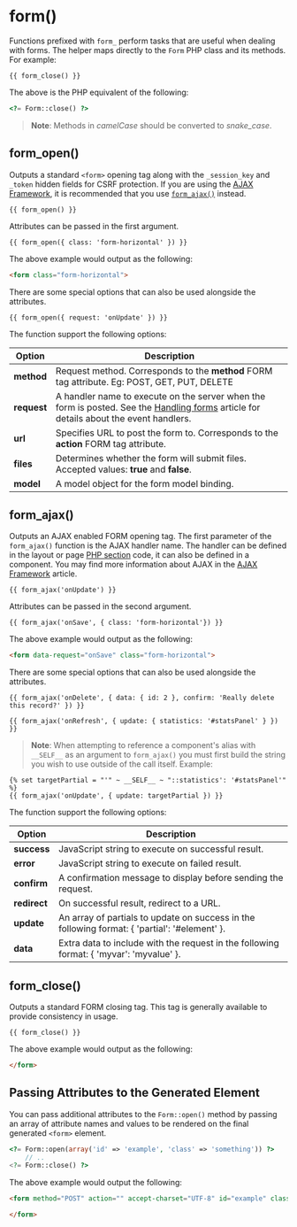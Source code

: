 # form()

Functions prefixed with `form_` perform tasks that are useful when dealing with forms. The helper maps directly to the `Form` PHP class and its methods. For example:

```twig
{{ form_close() }}
```

The above is the PHP equivalent of the following:

```php
<?= Form::close() ?>
```

> **Note**: Methods in *camelCase* should be converted to *snake_case*.

## form_open()

Outputs a standard `<form>` opening tag along with the `_session_key` and `_token` hidden fields for CSRF protection. If you are using the [AJAX Framework](../ajax/introduction.md), it is recommended that you use [`form_ajax()`](#form_ajax) instead.

```twig
{{ form_open() }}
```

Attributes can be passed in the first argument.

```twig
{{ form_open({ class: 'form-horizontal' }) }}
```

The above example would output as the following:

```html
<form class="form-horizontal">
```

There are some special options that can also be used alongside the attributes.

```twig
{{ form_open({ request: 'onUpdate' }) }}
```

The function support the following options:

Option | Description
------------- | -------------
**method** | Request method. Corresponds to the **method** FORM tag attribute. Eg: POST, GET, PUT, DELETE
**request** | A handler name to execute on the server when the form is posted. See the [Handling forms](../cms/pages.md#handling-forms) article for details about the event handlers.
**url** | Specifies URL to post the form to. Corresponds to the **action** FORM tag attribute.
**files** | Determines whether the form will submit files. Accepted values: **true** and **false**.
**model** | A model object for the form model binding.

## form_ajax()

Outputs an AJAX enabled FORM opening tag. The first parameter of the `form_ajax()` function is the AJAX handler name. The handler can be defined in the layout or page [PHP section](../cms/themes.md#php-section) code, it can also be defined in a component. You may find more information about AJAX in the [AJAX Framework](../ajax/introduction.md) article.

```twig
{{ form_ajax('onUpdate') }}
```

Attributes can be passed in the second argument.

```twig
{{ form_ajax('onSave', { class: 'form-horizontal'}) }}
```

The above example would output as the following:

```html
<form data-request="onSave" class="form-horizontal">
```

There are some special options that can also be used alongside the attributes.

```twig
{{ form_ajax('onDelete', { data: { id: 2 }, confirm: 'Really delete this record?' }) }}

{{ form_ajax('onRefresh', { update: { statistics: '#statsPanel' } }) }}
```

> **Note**: When attempting to reference a component's alias with `__SELF__` as an argument to `form_ajax()` you must first build the string you wish to use outside of the call itself. Example:

```twig
{% set targetPartial = "'" ~ __SELF__ ~ "::statistics': '#statsPanel'" %}
{{ form_ajax('onUpdate', { update: targetPartial }) }}
```

The function support the following options:

Option | Description
------------- | -------------
**success** | JavaScript string to execute on successful result.
**error** | JavaScript string to execute on failed result.
**confirm** | A confirmation message to display before sending the request.
**redirect** | On successful result, redirect to a URL.
**update** | An array of partials to update on success in the following format: { 'partial': '#element' }.
**data** | Extra data to include with the request in the following format: { 'myvar': 'myvalue' }.

## form_close()

Outputs a standard FORM closing tag. This tag is generally available to provide consistency in usage.

```twig
{{ form_close() }}
```

The above example would output as the following:

```html
</form>
```

## Passing Attributes to the Generated Element

You can pass additional attributes to the `Form::open()` method by passing an array of attribute names and values to be rendered on the final generated `<form>` element.

```php
<?= Form::open(array('id' => 'example', 'class' => 'something')) ?>
    // ..
<?= Form::close() ?>
```

The above example would output the following:

```html
<form method="POST" action="" accept-charset="UTF-8" id="example" class="something">

</form>
```
